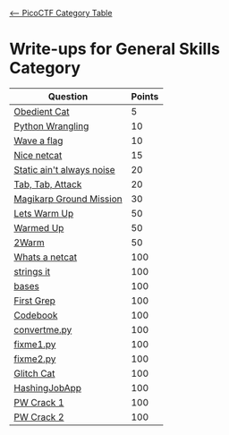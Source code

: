 [<-- PicoCTF Category Table](../../README.md#2-picoctf)

# Write-ups for General Skills Category

|Question|Points|
|--------|------|
|[Obedient Cat](./Obsidian%20Cat/writeup.md)|5|
|[Python Wrangling](./Python%20Wrangling/writeup.md)|10|
|[Wave a flag](./Wave%20a%20Flag/writeup.md)|10|
|[Nice netcat](./Nice%20Netcat/writeup.md)|15|
|[Static ain't always noise](./Static%20ain't%20always%20noise/writeup.md)|20|
|[Tab, Tab, Attack](./Tab%20Tab%20Attack/writeup.md)|20|
|[Magikarp Ground Mission](./Magikarp%20Ground%20Mission/writeup.md)|30|
|[Lets Warm Up](./Lets%20Warm%20Up/writeup.md)|50|
|[Warmed Up](./Warmed%20Up/writeup.md)|50|
|[2Warm](./2Warm/writeup.md)|50|
|[Whats a netcat](./Whats%20a%20netcat/writeup.md)|100|
|[strings it](./strings%20it/writeup.md)|100|
|[bases](./bases/writeup.md)|100|
|[First Grep](./First%20Grep/writeup.md)|100|
|[Codebook](./Codebook/writeup.md)|100|
|[convertme.py](./convertme.py/writeup.md)|100|
|[fixme1.py](./fixme1.py/writeup.md)|100|
|[fixme2.py](./fixme2.py/writeup.md)|100|
|[Glitch Cat](./Glitch%20Cat/writeup.md)|100|
|[HashingJobApp](./HashingJobApp/writeup.md)|100|
|[PW Crack 1](./PW%20Crack%201/writeup.md)|100|
|[PW Crack 2](./PW%20Crack%202/writeup.md)|100|